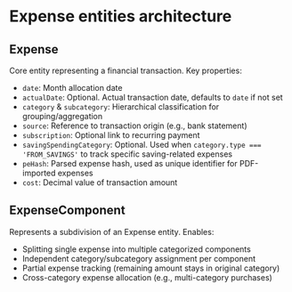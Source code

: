 # Expense entities architecture

## Expense

Core entity representing a financial transaction. Key properties:

- `date`: Month allocation date
- `actualDate`: Optional. Actual transaction date, defaults to `date` if not set
- `category` & `subcategory`: Hierarchical classification for grouping/aggregation
- `source`: Reference to transaction origin (e.g., bank statement)
- `subscription`: Optional link to recurring payment
- `savingSpendingCategory`: Optional. Used when `category.type === 'FROM_SAVINGS'` to track specific saving-related expenses
- `peHash`: Parsed expense hash, used as unique identifier for PDF-imported expenses
- `cost`: Decimal value of transaction amount

## ExpenseComponent

Represents a subdivision of an Expense entity. Enables:

- Splitting single expense into multiple categorized components
- Independent category/subcategory assignment per component
- Partial expense tracking (remaining amount stays in original category)
- Cross-category expense allocation (e.g., multi-category purchases)
